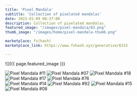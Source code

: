 ```yaml
---
title: 'Pixel Mandala'
subtitle: 'Collection of pixelated mandalas'
date: 2022-01-09 08:37:00
description: Collection of pixelated mandalas. 
featured_image: "/images/pixel-mandala/83.png"
thumb_image: "/images/home/pixel-mandala-thumb.png"

marketplace: fx(hash)
marketplace_link: https://www.fxhash.xyz/generative/6315

---
```


![]({{ page.featured_image }})

<div class="gallery" data-columns="3">
	<img src="/images/pixel-mandala/011.png" title="Pixel Mandala #11">
	<img src="/images/pixel-mandala/007.png" title="Pixel Mandala #07">
	<img src="/images/pixel-mandala/18.png" title="Pixel Mandala #18">
</div>

<div class="gallery" data-columns="2">
	<img src="/images/pixel-mandala/17.png" title="Pixel Mandala #17">
	<img src="/images/pixel-mandala/76.png" title="Pixel Mandala #76">
</div>

<div class="gallery" data-columns="4">
	<img src="/images/pixel-mandala/014.png" title="Pixel Mandala #14">
	<img src="/images/pixel-mandala/92.png" title="Pixel Mandala #92">
	<img src="/images/pixel-mandala/015.png" title="Pixel Mandala #15">
	<img src="/images/pixel-mandala/008.png" title="Pixel Mandala #08">
</div>
